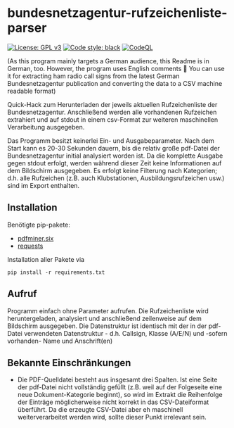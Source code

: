 # bundesnetzagentur-rufzeichenliste-parser

[![License: GPL v3](https://img.shields.io/badge/License-GPLv3-blue.svg)](https://www.gnu.org/licenses/gpl-3.0) [![Code style: black](https://img.shields.io/badge/code%20style-black-000000.svg)](https://github.com/psf/black) [![CodeQL](https://github.com/joergschultzelutter/bundesnetzagentur-rufzeichenliste-parser/actions/workflows/codeql.yml/badge.svg)](https://github.com/joergschultzelutter/bundesnetzagentur-rufzeichenliste-parser/actions/workflows/codeql.yml)

(As this program mainly targets a German audience, this Readme is in German, too. However, the program uses English comments 🙂 You can use it for extracting ham radio call signs from the latest German Bundesnetzagentur publication and converting the data to a CSV machine readable format)

Quick-Hack zum Herunterladen der jeweils aktuellen Rufzeichenliste der Bundesnetzagentur. Anschließend werden alle vorhandenen Rufzeichen extrahiert und auf stdout in einem csv-Format zur weiteren maschinellen Verarbeitung ausgegeben. 

Das Programm besitzt keinerlei Ein- und Ausgabeparameter. Nach dem Start kann es 20-30 Sekunden dauern, bis die relativ große pdf-Datei der Bundesnetzagentur initial analysiert worden ist. Da die komplette Ausgabe gegen stdout erfolgt, werden während dieser Zeit keine Informationen auf dem Bildschirm ausgegeben. Es erfolgt keine Filterung nach Kategorien; d.h. alle Rufzeichen (z.B. auch Klubstationen, Ausbildungsrufzeichen usw.) sind im Export enthalten.

## Installation

Benötigte pip-pakete:

- [pdfminer.six](https://github.com/pdfminer/pdfminer.six)
- [requests](https://github.com/psf/requests)

Installation aller Pakete via

    pip install -r requirements.txt

## Aufruf

Programm einfach ohne Parameter aufrufen. Die Rufzeichenliste wird heruntergeladen, analysiert und anschließend zeilenweise auf dem Bildschirm ausgegeben. Die Datenstruktur ist identisch mit der in der pdf-Datei verwendeten Datenstruktur - d.h. Callsign, Klasse (A/E/N) und -sofern vorhanden- Name und Anschrift(en)

## Bekannte Einschränkungen

- Die PDF-Quelldatei besteht aus insgesamt drei Spalten. Ist eine Seite der pdf-Datei nicht vollständig gefüllt (z.B. weil auf der Folgeseite eine neue Dokument-Kategorie beginnt), so wird im Extrakt die Reihenfolge der Einträge möglicherweise nicht korrekt in das CSV-Dateiformat überführt. Da die erzeugte CSV-Datei aber eh maschinell weiterverarbeitet werden wird, sollte dieser Punkt irrelevant sein.
